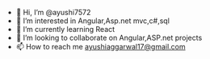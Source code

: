 - 👋 Hi, I’m @ayushi7572
- 👀 I’m interested in Angular,Asp.net mvc,c#,sql 
- 🌱 I’m currently learning React
- 💞️ I’m looking to collaborate on Angular,ASP.net projects
- 📫 How to reach me ayushiaggarwal17@gmail.com

<!---
ayushi7572/ayushi7572 is a ✨ special ✨ repository because its `README.md` (this file) appears on your GitHub profile.
You can click the Preview link to take a look at your changes.
--->
